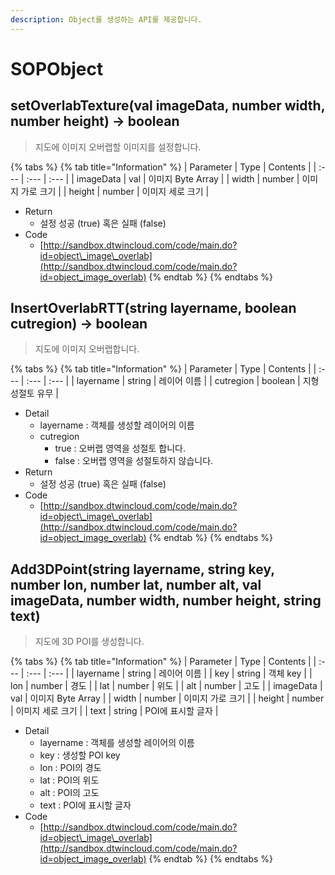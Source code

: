 ```yaml
---
description: Object를 생성하는 API를 제공합니다.
---
```


# SOPObject

## setOverlabTexture\(val imageData, number width, number height\) → boolean

> 지도에 이미지 오버랩할 이미지를 설정합니다.

{% tabs %}
{% tab title="Information" %}
| Parameter | Type | Contents |
| :--- | :--- | :--- |
| imageData | val | 이미지 Byte Array |
| width | number | 이미지 가로 크기 |
| height | number | 이미지 세로 크기 |

* Return
  * 설정 성공 \(true\) 혹은 실패 \(false\)
* Code
  * [http://sandbox.dtwincloud.com/code/main.do?id=object\_image\_overlab](http://sandbox.dtwincloud.com/code/main.do?id=object_image_overlab)
{% endtab %}
{% endtabs %}

## InsertOverlabRTT\(string layername, boolean cutregion\) → boolean

> 지도에 이미지 오버랩합니다.

{% tabs %}
{% tab title="Information" %}
| Parameter | Type | Contents |
| :--- | :--- | :--- |
| layername | string | 레이어 이름 |
| cutregion | boolean | 지형 성절토 유무 |

* Detail
  * layername : 객체를 생성할 레이어의 이름
  * cutregion
    * true : 오버랩 영역을 성절토 합니다.
    * false : 오버랩 영역을 성절토하지 않습니다.
* Return
  * 설정 성공 \(true\) 혹은 실패 \(false\)
* Code
  * [http://sandbox.dtwincloud.com/code/main.do?id=object\_image\_overlab](http://sandbox.dtwincloud.com/code/main.do?id=object_image_overlab)
{% endtab %}
{% endtabs %}

## Add3DPoint\(string layername, string key, number lon, number lat, number alt, val imageData, number width, number height, string text\)

> 지도에 3D POI를 생성합니다.

{% tabs %}
{% tab title="Information" %}
| Parameter | Type | Contents |
| :--- | :--- | :--- |
| layername | string | 레이어 이름 |
| key | string | 객체 key |
| lon | number | 경도 |
| lat | number | 위도 |
| alt | number | 고도 |
| imageData | val | 이미지 Byte Array |
| width | number | 이미지 가로 크기 |
| height | number | 이미지 세로 크기 |
| text | string | POI에 표시할 글자 |

* Detail
  * layername : 객체를 생성할 레이어의 이름
  * key : 생성할 POI key
  * lon : POI의 경도
  * lat : POI의 위도
  * alt : POI의 고도
  * text : POI에 표시할 글자
* Code
  * [http://sandbox.dtwincloud.com/code/main.do?id=object\_image\_overlab](http://sandbox.dtwincloud.com/code/main.do?id=object_image_overlab)
{% endtab %}
{% endtabs %}

